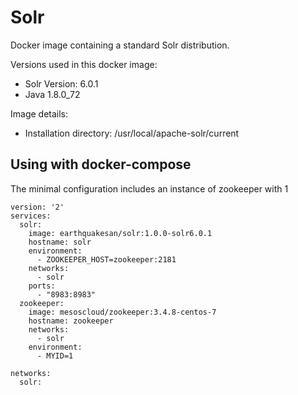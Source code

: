 # Solr

Docker image containing a standard Solr distribution.

Versions used in this docker image:
* Solr Version: 6.0.1
* Java 1.8.0_72

Image details:
* Installation directory: /usr/local/apache-solr/current

## Using with docker-compose

The minimal configuration includes an instance of zookeeper with 1
```
version: '2'
services:
  solr:
    image: earthquakesan/solr:1.0.0-solr6.0.1
    hostname: solr
    environment:
      - ZOOKEEPER_HOST=zookeeper:2181
    networks:
      - solr
    ports:
      - "8983:8983"
  zookeeper:
    image: mesoscloud/zookeeper:3.4.8-centos-7
    hostname: zookeeper
    networks:
      - solr
    environment:
      - MYID=1

networks:
  solr:
```
